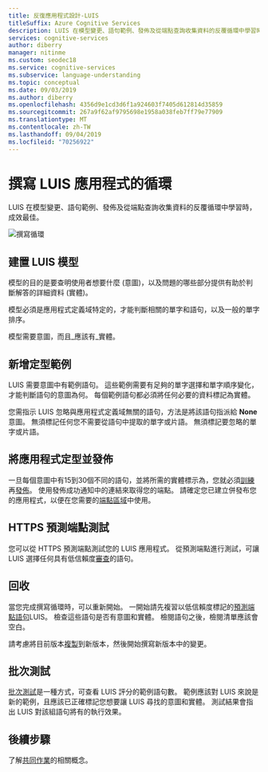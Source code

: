 ```yaml
---
title: 反復應用程式設計-LUIS
titleSuffix: Azure Cognitive Services
description: LUIS 在模型變更、語句範例、發佈及從端點查詢收集資料的反覆循環中學習時，成效最佳。
services: cognitive-services
author: diberry
manager: nitinme
ms.custom: seodec18
ms.service: cognitive-services
ms.subservice: language-understanding
ms.topic: conceptual
ms.date: 09/03/2019
ms.author: diberry
ms.openlocfilehash: 4356d9e1cd3d6f1a924603f7405d612814d35859
ms.sourcegitcommit: 267a9f62af9795698e1958a038feb7ff79e77909
ms.translationtype: MT
ms.contentlocale: zh-TW
ms.lasthandoff: 09/04/2019
ms.locfileid: "70256922"
---
```

# <a name="authoring-cycle-for-your-luis-app"></a>撰寫 LUIS 應用程式的循環
LUIS 在模型變更、語句範例、發佈及從端點查詢收集資料的反覆循環中學習時，成效最佳。 

![撰寫循環](./media/luis-concept-app-iteration/iteration.png)

## <a name="building-a-luis-model"></a>建置 LUIS 模型
模型的目的是要查明使用者想要什麼 (意圖)，以及問題的哪些部分提供有助於判斷解答的詳細資料 (實體)。 

模型必須是應用程式定義域特定的，才能判斷相關的單字和語句，以及一般的單字排序。 

模型需要意圖，而且_應該有_實體。 

## <a name="add-training-examples"></a>新增定型範例
LUIS 需要意圖中有範例語句。 這些範例需要有足夠的單字選擇和單字順序變化，才能判斷語句的意圖為何。 每個範例語句都必須將任何必要的資料標記為實體。 

您需指示 LUIS 忽略與應用程式定義域無關的語句，方法是將該語句指派給 **None** 意圖。 無須標記任何您不需要從語句中提取的單字或片語。 無須標記要忽略的單字或片語。 

## <a name="train-and-publish-the-app"></a>將應用程式定型並發佈
一旦每個意圖中有15到30個不同的語句，並將所需的實體標示為，您就必須[訓練](luis-how-to-train.md)再[發佈](luis-how-to-publish-app.md)。 使用發佈成功通知中的連結來取得您的端點。 請確定您已建立併發布您的應用程式，以便在您需要的[端點區域](luis-reference-regions.md)中使用。 

## <a name="https-prediction-endpoint-testing"></a>HTTPS 預測端點測試
您可以從 HTTPS 預測端點測試您的 LUIS 應用程式。 從預測端點進行測試，可讓 LUIS 選擇任何具有低信賴度[審查](luis-how-to-review-endpoint-utterances.md)的語句。  

## <a name="recycle"></a>回收

當您完成撰寫循環時，可以重新開始。 一開始請先複習以低信賴度標記的[預測端點語句](luis-how-to-review-endpoint-utterances.md)LUIS。 檢查這些語句是否有意圖和實體。 檢閱語句之後，檢閱清單應該會空白。  

請考慮將目前版本[複製](luis-concept-version.md#clone-a-version)到新版本，然後開始撰寫新版本中的變更。 

## <a name="batch-testing"></a>批次測試

[批次測試](luis-concept-batch-test.md)是一種方式，可查看 LUIS 評分的範例語句數。 範例應該對 LUIS 來說是新的範例，且應該已正確標記您想要讓 LUIS 尋找的意圖和實體。 測試結果會指出 LUIS 對該組語句將有的執行效果。 

## <a name="next-steps"></a>後續步驟

了解[共同作業](luis-concept-keys.md)的相關概念。
